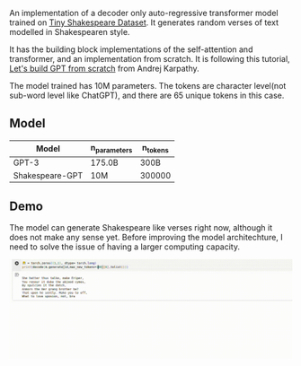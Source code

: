 An implementation of a decoder only auto-regressive transformer model trained on [Tiny Shakespeare Dataset](https://www.google.com/url?sa=t&source=web&rct=j&opi=89978449&url=https://raw.githubusercontent.com/karpathy/char-rnn/master/data/tinyshakespeare/input.txt&ved=2ahUKEwjj7-mTk8CHAxWEBdsEHbQcAwIQFnoECBQQAQ&usg=AOvVaw1IimzpEutw_xJxKH0xyDb1).  It generates random verses of text modelled in Shakespearen style.  

It has the building block implementations of the self-attention and transformer, and an implementation from scratch.  It is following this tutorial, [Let's build GPT from scratch](https://www.youtube.com/watch?v=kCc8FmEb1nY) from Andrej Karpathy.


The model trained has 10M parameters.  The tokens are character level(not sub-word level like ChatGPT), and there are 65 unique tokens in this case.

## Model

|  Model             | n<sub>parameters</sub> | n<sub>tokens</sub> | 
|--------------------|------------------------|--------------------|
| GPT-3              | 175.0B                 | 300B               |
| Shakespeare-GPT    | 10M                    | 300000             |


## Demo

The model can generate Shakespeare like verses right now, although it does not make any sense yet.  Before improving the model architechture, I need to solve the issue of having a larger computing capacity.

![Demo](images/demo.gif)

